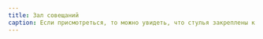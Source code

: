 ```yaml
---
title: Зал совещаний
caption: Если присмотреться, то можно увидеть, что стулья закреплены к полу. 
---
```

